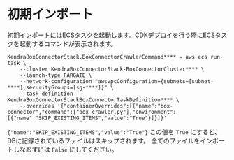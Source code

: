# 初期インポート

初期インポートにはECSタスクを起動します。CDKデプロイを行う際にECSタスクを起動するコマンドが表示されます。

```
KendraBoxConnectorStack.BoxConnectorCrawlerCommand**** = aws ecs run-task \
    --cluster KendraBoxConnectorStack-BoxConnectorCluster**** \
    --launch-type FARGATE \
    --network-configuration "awsvpcConfiguration={subnets=[subnet-****],securityGroups=[sg-****]}" \
    --task-definition KendraBoxConnectorStackBoxConnectorTaskDefinition**** \
    --overrides '{"containerOverrides":[{"name":"box-connector","command":["box_crawler.py"],"environment":[{"name":"SKIP_EXISTING_ITEMS","value":"True"}]}]}'
```

`{"name":"SKIP_EXISTING_ITEMS","value":"True"}` この値を `True` にすると、DBに記録されているファイルはスキップされます。
全てのファイルをインポートしなおすには `False` にしてください。
